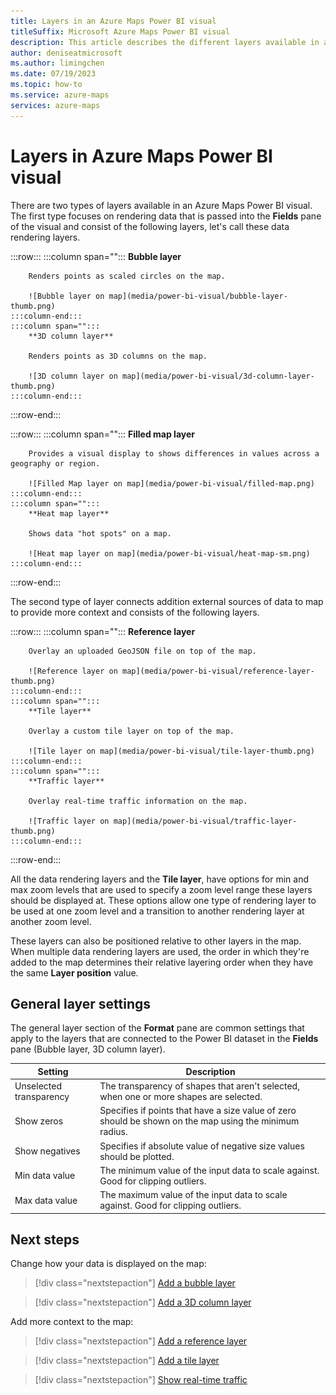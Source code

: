 ```yaml
---
title: Layers in an Azure Maps Power BI visual
titleSuffix: Microsoft Azure Maps Power BI visual
description: This article describes the different layers available in an Azure Maps Power BI visual.
author: deniseatmicrosoft
ms.author: limingchen
ms.date: 07/19/2023
ms.topic: how-to
ms.service: azure-maps
services: azure-maps
---
```


# Layers in Azure Maps Power BI visual

There are two types of layers available in an Azure Maps Power BI visual. The first type focuses on rendering data that is passed into the **Fields** pane of the visual and consist of the following layers, let's call these data rendering layers.

:::row:::
    :::column span="":::
        **Bubble layer**

        Renders points as scaled circles on the map.

        ![Bubble layer on map](media/power-bi-visual/bubble-layer-thumb.png)
    :::column-end:::
    :::column span="":::
        **3D column layer**

        Renders points as 3D columns on the map.

        ![3D column layer on map](media/power-bi-visual/3d-column-layer-thumb.png)
    :::column-end:::
:::row-end:::

:::row:::
    :::column span="":::
        **Filled map layer**

        Provides a visual display to shows differences in values across a geography or region.

        ![Filled Map layer on map](media/power-bi-visual/filled-map.png)
    :::column-end:::
    :::column span="":::
        **Heat map layer**

        Shows data "hot spots" on a map.
        
        ![Heat map layer on map](media/power-bi-visual/heat-map-sm.png)
    :::column-end:::
:::row-end:::

The second type of layer connects addition external sources of data to map to provide more context and consists of the following layers.

:::row:::
    :::column span="":::
        **Reference layer**

        Overlay an uploaded GeoJSON file on top of the map.

        ![Reference layer on map](media/power-bi-visual/reference-layer-thumb.png)
    :::column-end:::
    :::column span="":::
        **Tile layer**

        Overlay a custom tile layer on top of the map.
        
        ![Tile layer on map](media/power-bi-visual/tile-layer-thumb.png)
    :::column-end:::
    :::column span="":::
        **Traffic layer**

        Overlay real-time traffic information on the map.
        
        ![Traffic layer on map](media/power-bi-visual/traffic-layer-thumb.png)
    :::column-end:::
:::row-end:::

All the data rendering layers and the **Tile layer**, have options for min and max zoom levels that are used to specify a zoom level range these layers should be displayed at. These options allow one type of rendering layer to be used at one zoom level and a transition to another rendering layer at another zoom level.

These layers can also be positioned relative to other layers in the map. When multiple data rendering layers are used, the order in which they're added to the map determines their relative layering order when they have the same **Layer position** value.

## General layer settings

The general layer section of the **Format** pane are common settings that apply to the layers that are connected to the Power BI dataset in the **Fields** pane (Bubble layer, 3D column layer).

| Setting        | Description                            |
|----------------|----------------------------------------|
| Unselected transparency | The transparency of shapes that aren't selected, when one or more shapes are selected.  |
| Show zeros     | Specifies if points that have a size value of zero should be shown on the map using the minimum radius. |
| Show negatives | Specifies if absolute value of negative size values should be plotted.   |
| Min data value | The minimum value of the input data to scale against. Good for clipping outliers.  |
| Max data value | The maximum value of the input data to scale against. Good for clipping outliers.  |

## Next steps

Change how your data is displayed on the map:

> [!div class="nextstepaction"]
> [Add a bubble layer](power-bi-visual-add-bubble-layer.md)

> [!div class="nextstepaction"]
> [Add a 3D column layer](power-bi-visual-add-3d-column-layer.md)

Add more context to the map:

> [!div class="nextstepaction"]
> [Add a reference layer](power-bi-visual-add-reference-layer.md)

> [!div class="nextstepaction"]
> [Add a tile layer](power-bi-visual-add-tile-layer.md)

> [!div class="nextstepaction"]
> [Show real-time traffic](power-bi-visual-show-real-time-traffic.md)
